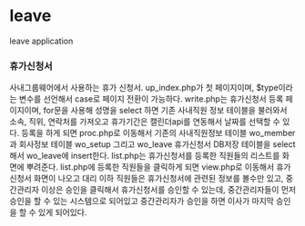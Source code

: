 # leave
leave application

<h3>휴가신청서</h3>

사내그룹웨어에서 사용하는 휴가 신청서.
up_index.php가 첫 페이지이며, $type이라는 변수를 선언해서 case로 페이지 전환이 가능하다.
write.php는 휴가신청서 등록 페이지이며, for문을 사용해 성명을 select 하면 기존 사내직원 정보 테이블을 불러와서 소속, 직위, 연락처를 가져오고 휴가기간은 캘린더api를 연동해서 날짜를 선택할 수 있다. 등록을 하게 되면 proc.php로 이동해서 기존의 사내직원정보 테이블 wo_member과 회사정보 테이블 wo_setup 그리고 wo_leave 휴가신청서 DB저장 테이블을 select 해서 wo_leave에 insert한다.
list.php는 휴가신청서를 등록한 직원들의 리스트를 화면에 뿌려준다.
list.php에 등록한 직원들을 클릭하게 되면 view.php로 이동해서 휴가신청서 화면이 나오고 대리 이하 직원들은 휴가신청서에 관련된 정보를 볼수만 있고, 중간관리자 이상은 승인을 클릭해서 
휴가신청서를 승인할 수 있는데, 중간관리자들이 먼저 승인을 할 수 있는 시스템으로 되어있고 중간관리자가 승인을 하면 이사가 마지막 승인을 할 수 있게 되어있다.


